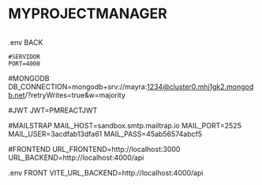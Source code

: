 # MYPROJECTMANAGER

######
.env BACK
```
#SERVIDOR 
PORT=4000
```
#MONGODB 
DB_CONNECTION=mongodb+srv://mayra:1234@cluster0.mhj1gk2.mongodb.net/?retryWrites=true&w=majority

#JWT
JWT=PMREACTJWT

#MAILSTRAP
MAIL_HOST=sandbox.smtp.mailtrap.io
MAIL_PORT=2525
MAIL_USER=3acdfab13dfa61
MAIL_PASS=45ab56574abcf5

#FRONTEND
URL_FRONTEND=http://localhost:3000
URL_BACKEND=http://localhost:4000/api

.env FRONT
VITE_URL_BACKEND=http://localhost:4000/api
